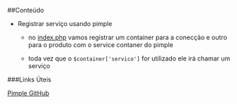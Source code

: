 
##Conteúdo

- Registrar serviço usando pimple
    - no [index.php](PHP-POO/aula-7/index.php) vamos registrar um container para a conecção 
    e outro para o produto com o service contaner do pimple
    
   - toda vez que o ``$container['servico']`` for utilizado ele irá chamar um serviço
    
###Links Úteis

[Pimple GitHub](https://github.com/silexphp/Pimple)


